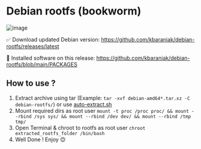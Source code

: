# Debian rootfs (bookworm)
![image](https://user-images.githubusercontent.com/90936580/213817109-ac8c4562-de13-4582-b7c1-06d46db02a7a.png)

✅ Download updated Debian version: https://github.com/kbaraniak/debian-rootfs/releases/latest

📑 Installed software on this release: https://github.com/kbaraniak/debian-rootfs/blob/main/PACKAGES

## How to use ?
1. Extract archive using tar (Example: `tar -xvf debian-amd64*.tar.xz -C debian-rootfs/`) or use [auto-extract.sh](https://raw.githubusercontent.com/kbaraniak/debian-rootfs/main/auto-extract.sh)
2. Mount required dirs as root user `mount -t proc /proc proc/ &&
                          mount --rbind /sys sys/ &&
                          mount --rbind /dev dev/ &&
                          mount --rbind /tmp tmp/`
3. Open Terminal & chroot to rootfs as root user ``chroot extracted_rootfs_folder /bin/bash``
4. Well Done ! Enjoy 😊
